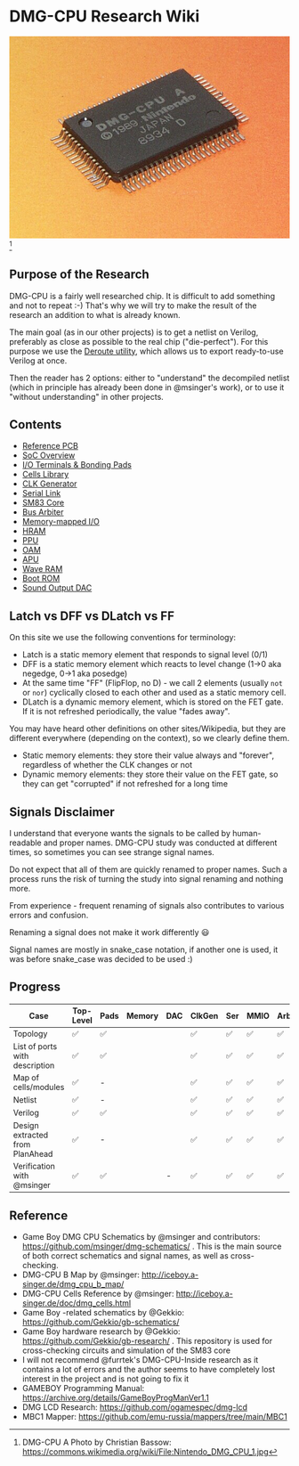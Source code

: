 # DMG-CPU Research Wiki

![Nintendo_DMG_CPU_1](/imgstore/Nintendo_DMG_CPU_1.jpg) [^1]

[^1]: DMG-CPU A Photo by Christian Bassow: https://commons.wikimedia.org/wiki/File:Nintendo_DMG_CPU_1.jpg

## Purpose of the Research

DMG-CPU is a fairly well researched chip. It is difficult to add something and not to repeat :-) That's why we will try to make the result of the research an addition to what is already known.

The main goal (as in our other projects) is to get a netlist on Verilog, preferably as close as possible to the real chip ("die-perfect"). For this purpose we use the [Deroute utility](https://github.com/emu-russia/Deroute), which allows us to export ready-to-use Verilog at once.

Then the reader has 2 options: either to "understand" the decompiled netlist (which in principle has already been done in @msinger's work), or to use it "without understanding" in other projects.

## Contents

- [Reference PCB](/wiki/pcb.md)
- [SoC Overview](/wiki/soc/Readme.md)
- [I/O Terminals & Bonding Pads](/wiki/soc/pads.md)
- [Cells Library](/wiki/soc/cells.md)
- [CLK Generator](/wiki/soc/clkgen.md)
- [Serial Link](/wiki/soc/ser.md)
- [SM83 Core](/wiki/sm83/Readme.md)
- [Bus Arbiter](/wiki/soc/arb.md)
- [Memory-mapped I/O](/wiki/soc/mmio.md)
- [HRAM](/wiki/soc/hram.md)
- [PPU](/wiki/soc/ppu.md)
- [OAM](/wiki/soc/oam.md)
- [APU](/wiki/soc/apu.md)
- [Wave RAM](/wiki/soc/waveram.md)
- [Boot ROM](/wiki/soc/bootrom.md)
- [Sound Output DAC](/wiki/soc/dac.md)

## Latch vs DFF vs DLatch vs FF

On this site we use the following conventions for terminology:
- Latch is a static memory element that responds to signal level (0/1)
- DFF is a static memory element which reacts to level change (1->0 aka negedge, 0->1 aka posedge)
- At the same time "FF" (FlipFlop, no D) - we call 2 elements (usually `not` or `nor`) cyclically closed to each other and used as a static memory cell.
- DLatch is a dynamic memory element, which is stored on the FET gate. If it is not refreshed periodically, the value "fades away".

You may have heard other definitions on other sites/Wikipedia, but they are different everywhere (depending on the context), so we clearly define them.

- Static memory elements: they store their value always and "forever", regardless of whether the CLK changes or not
- Dynamic memory elements: they store their value on the FET gate, so they can get "corrupted" if not refreshed for a long time

## Signals Disclaimer

I understand that everyone wants the signals to be called by human-readable and proper names. DMG-CPU study was conducted at different times, so sometimes you can see strange signal names.

Do not expect that all of them are quickly renamed to proper names. Such a process runs the risk of turning the study into signal renaming and nothing more.

From experience - frequent renaming of signals also contributes to various errors and confusion.

Renaming a signal does not make it work differently :smiley:

Signal names are mostly in snake_case notation, if another one is used, it was before snake_case was decided to be used :)

## Progress

|Case                         |Top-Level|Pads|Memory|DAC|ClkGen|Ser |MMIO|Arb   |PPU|APU|SM83|
|---------------------------------|-----|----|------|---|------|----|----|------|---|---|----|
|Topology                         |✅	|✅	 |      | 	|✅	   |✅ 	|✅	 |✅	|✅	|✅	|✅	 |
|List of ports with description   |✅ 	|✅	 |      | 	|✅	   |✅	|✅	 |✅	| 	| 	|✅	 |
|Map of cells/modules             |✅	|-   |      | 	|✅	   |✅	|✅	 |✅	|✅	|✅	|✅	 |
|Netlist                          |✅	|-   |      | 	|✅	   |✅	|✅	 |✅	|✅	|✅	|✅	 |
|Verilog                          |✅	|✅	 |      | 	|✅	   |✅	|✅	 |✅	|✅	|✅	|✅	 |
|Design extracted from PlanAhead  |✅	|-   |      | 	|✅	   |✅	|✅	 |✅	|✅	|✅	|✅	 |
|Verification with @msinger       |✅ 	|✅	 |      |-	|✅	   |✅	|✅	 |✅	|✅	|✅	|-	 |

## Reference

- Game Boy DMG CPU Schematics by @msinger and contributors: https://github.com/msinger/dmg-schematics/ . This is the main source of both correct schematics and signal names, as well as cross-checking.
- DMG-CPU B Map by @msinger: http://iceboy.a-singer.de/dmg_cpu_b_map/ 
- DMG-CPU Cells Reference by @msinger: http://iceboy.a-singer.de/doc/dmg_cells.html
- Game Boy -related schematics by @Gekkio: https://github.com/Gekkio/gb-schematics/
- Game Boy hardware research by @Gekkio: https://github.com/Gekkio/gb-research/ . This repository is used for cross-checking circuits and simulation of the SM83 core
- I will not recommend @furrtek's DMG-CPU-Inside research as it contains a lot of errors and the author seems to have completely lost interest in the project and is not going to fix it
- GAMEBOY Programming Manual: https://archive.org/details/GameBoyProgManVer1.1
- DMG LCD Research: https://github.com/ogamespec/dmg-lcd
- MBC1 Mapper: https://github.com/emu-russia/mappers/tree/main/MBC1